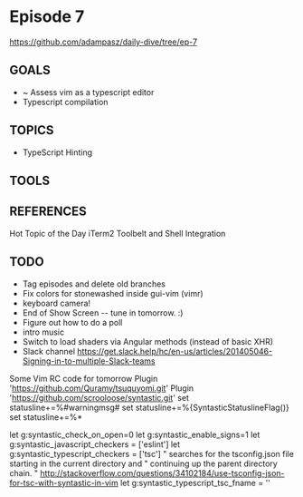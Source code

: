 # Episode 7
https://github.com/adampasz/daily-dive/tree/ep-7

## GOALS
* ~ Assess vim as a typescript editor
* Typescript compilation

## TOPICS
* TypeScript Hinting

## TOOLS

## REFERENCES
Hot Topic of the Day
iTerm2 Toolbelt and Shell Integration 


## TODO
* Tag episodes and delete old branches
* Fix colors for stonewashed inside gui-vim (vimr)
* keyboard camera!
* End of Show Screen -- tune in tomorrow. :)
* Figure out how to do a poll
* intro music
* Switch to load shaders via Angular methods (instead of basic XHR)
* Slack channel https://get.slack.help/hc/en-us/articles/201405046-Signing-in-to-multiple-Slack-teams

Some Vim RC code for tomorrow
Plugin 'https://github.com/Quramy/tsuquyomi.git'
Plugin 'https://github.com/scrooloose/syntastic.git'
set statusline+=%#warningmsg#
set statusline+=%{SyntasticStatuslineFlag()}
set statusline+=%*

let g:syntastic_check_on_open=0
let g:syntastic_enable_signs=1
let g:syntastic_javascript_checkers = ['eslint']
let g:syntastic_typescript_checkers = ['tsc']
" searches for the tsconfig.json file starting in the current directory and
" continuing up the parent directory chain.
" http://stackoverflow.com/questions/34102184/use-tsconfig-json-for-tsc-with-syntastic-in-vim
let g:syntastic_typescript_tsc_fname = ''
